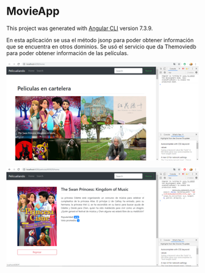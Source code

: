 # MovieApp

This project was generated with [Angular CLI](https://github.com/angular/angular-cli) version 7.3.9.

En esta aplicación se usa el método jsonp para poder obtener información que se encuentra en otros dominios. Se usó el servicio que da Themoviedb para poder obtener información de las películas. 

![alt text](https://github.com/albamaister/11_movieApp/blob/master/src/assets/img/pelis1.png)

![alt text](https://github.com/albamaister/11_movieApp/blob/master/src/assets/img/pelis2.png)
